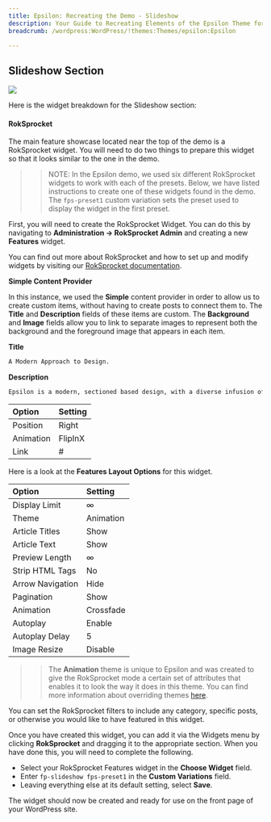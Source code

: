 ```yaml
---
title: Epsilon: Recreating the Demo - Slideshow
description: Your Guide to Recreating Elements of the Epsilon Theme for WordPress
breadcrumb: /wordpress:WordPress/!themes:Themes/epsilon:Epsilon

---
```


Slideshow Section
-----

![][demo]

Here is the widget breakdown for the Slideshow section:

#### RokSprocket

The main feature showcase located near the top of the demo is a RokSprocket widget. You will need to do two things to prepare this widget so that it looks similar to the one in the demo.

>> NOTE: In the Epsilon demo, we used six different RokSprocket widgets to work with each of the presets. Below, we have listed instructions to create one of these widgets found in the demo. The `fps-preset1` custom variation sets the preset used to display the widget in the first preset.

First, you will need to create the RokSprocket Widget. You can do this by navigating to **Administration -> RokSprocket Admin** and creating a new **Features** widget.

You can find out more about RokSprocket and how to set up and modify widgets by visiting our [RokSprocket documentation][roksprocket].

**Simple Content Provider**

In this instance, we used the **Simple** content provider in order to allow us to create custom items, without having to create posts to connect them to. The **Title** and **Description** fields of these items are custom. The **Background** and **Image** fields allow you to link to separate images to represent both the background and the foreground image that appears in each item.

**Title**

~~~ .html
A Modern Approach to Design.
~~~

**Description**

~~~ .html
Epsilon is a modern, sectioned based design, with a diverse infusion of background textures and patterns. These enrich and differentiate your site whilst maintaining an overall conservative approach, for flexible site application.
~~~

| Option     | Setting   |
| :--------- | :-------- |
| Position   | Right     |
| Animation  | FlipInX   |
| Link       | #         |

Here is a look at the **Features Layout Options** for this widget.

| Option           | Setting        |
| :--------------- | :------------- |
| Display Limit    | ∞              |
| Theme            | Animation      |
| Article Titles   | Show           |
| Article Text     | Show           |
| Preview Length   | ∞              |
| Strip HTML Tags  | No             |
| Arrow Navigation | Hide           |
| Pagination       | Show           |
| Animation        | Crossfade      |
| Autoplay         | Enable         |
| Autoplay Delay   | 5              |
| Image Resize     | Disable        |

>> The **Animation** theme is unique to Epsilon and was created to give the RokSprocket mode a certain set of attributes that enables it to look the way it does in this theme. You can find more information about overriding themes [here](../../plugins/roksprocket/layout_modes.md#custom-layout-theme-overrides).

You can set the RokSprocket filters to include any category, specific posts, or otherwise you would like to have featured in this widget.

Once you have created this widget, you can add it via the Widgets menu by clicking **RokSprocket** and dragging it to the appropriate section. When you have done this, you will need to complete the following.

* Select your RokSprocket Features widget in the **Choose Widget** field.
* Enter `fp-slideshow fps-preset1` in the **Custom Variations** field.
* Leaving everything else at its default setting, select **Save**.

The widget should now be created and ready for use on the front page of your WordPress site.

[demo]: assets/demo_2.jpeg
[roksprocket]: ../../plugins/roksprocket/
